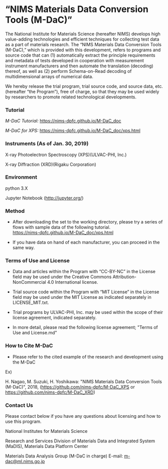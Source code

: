 # “NIMS Materials Data Conversion Tools (M-DaC)”

The National Institute for Materials Science (hereafter NIMS) develops high value-adding technologies and efficient techniques for collecting test data as a part of materials research. The “NIMS Materials Data Conversion Tools (M-DaC),” which is provided with this development, refers to programs and source code that can (1) automatically extract the principle requirements and metadata of tests developed in cooperation with measurement instrument manufacturers and then automate the translation (decoding) thereof, as well as (2) perform Schema-on-Read decoding of multidimensional arrays of numerical data. 

We hereby release the trial program, trial source code, and source data, etc. (hereafter “the Program”), free of charge, so that they may be used widely by researchers to promote related technological developments.

### Tutorial

 *M-DaC Tutorial:*   https://nims-dpfc.github.io/M-DaC_doc
 
 *M-DaC for XPS:*    https://nims-dpfc.github.io/M-DaC_doc/xps.html

### Instruments (As of Jan. 30, 2019) 

 X-ray Photoelectron Spectroscopy (XPS)(ULVAC-PHI, Inc.)

 X-ray Diffraction (XRD)(Rigaku Corporation)



### Environment

 python 3.X

 Jupyter Notebook (http://jupyter.org/)



### Method

* After downloading the set to the working directory, please try a series of flows with sample data of the following tutorial.<br />
 https://nims-dpfc.github.io/M-DaC_doc/xps.html

* If you have data on hand of each manufacturer, you can proceed in the same way.



### Terms of Use and License

* Data and articles within the Program with “CC-BY-NC” in the License field may be used under the Creative Commons Attribution-NonCommercial 4.0 International license.

* Trial source code within the Program with “MIT License” in the License field may be used under the MIT License as indicated separately in LICENSE_MIT.txt. 

* Trial programs by ULVAC-PHI, Inc. may be used within the scope of their license agreement, indicated separately.

* In more detail, please read the following license agreement; "Terms of Use and License.md"



### How to Cite M-DaC

* Please refer to the cited example of the research and development using the M-DaC

Ex)

H. Nagao, M. Suzuki, H. Yoshikawa: "NIMS Materials Data Conversion Tools (M-DaC)", 2018, (https://github.com/nims-dpfc/M-DaC_XPS   or   https://github.com/nims-dpfc/M-DaC_XRD)



### Contact Us

Please contact below if you have any questions about licensing and how to use this program.



National Institutes for Materials Science 

  Research and Services Division of Materials Data and Integrated System (MaDIS), Materials Data Platform Center

  Materials Data Analysis Group (M-DaC in charge) E-mail: m-dac@ml.nims.go.jp
